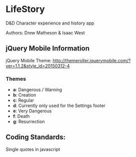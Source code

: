 # LifeStory
D&amp;D Character experience and history app

Authors: Drew Matheson &amp; Isaac West

## jQuery Mobile Information
jQuery Mobile Theme: http://themeroller.jquerymobile.com/?ver=1.1.2&style_id=20150312-4

### Themes
* **a**: Dangerous / Warning
* **b**: Creation
* **c**: Regular
* **d**: Currently only used for the Settings footer
* **e**: Very Dangerous
* **f**: Death
* **g**: Resurrection

## Coding Standards:
  Single quotes in javascript
  
